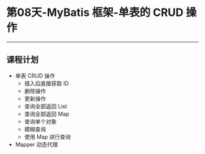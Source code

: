 # 第08天-MyBatis 框架-单表的 CRUD 操作

---

## 课程计划

* 单表 CRUD 操作
    * 插入后直接获取 ID
    * 删除操作
    * 更新操作
    * 查询全部返回 List
    * 查询全部返回 Map
    * 查询单个对象
    * 模糊查询
    * 使用 Map 进行查询
* Mapper 动态代理